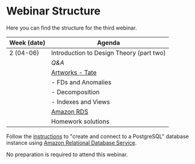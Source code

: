 # Webinar Structure

Here you can find the structure for the third webinar. 

| **Week (date)** | **Agenda**                                                                                |
|-----------------|-------------------------------------------------------------------------------------------|
| 2 (04-06)       | Introduction to Design Theory (part two)                                                  |
|                 | _Q&A_                                                                                     |
|                 | [Artworks - Tate](https://github.com/tategallery/collection/blob/master/artwork_data.csv) |
|                 | - FDs and Anomalies                                                                       |
|                 | - Decomposition                                                                           |
|                 | - Indexes and Views                                                                       |
|                 | [Amazon RDS](https://aws.amazon.com/rds/)                                                    |
|                 | Homework solutions                                                                        |

Follow the [instructions](https://aws.amazon.com/getting-started/tutorials/create-connect-postgresql-db/) to "create and connect to a PostgreSQL" database instance using 
[Amazon Relational Database Service](https://aws.amazon.com/rds/).

No preparation is required to attend this webinar. 
